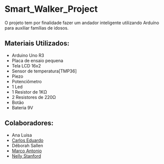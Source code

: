 # Smart_Walker_Project
O projeto tem por finalidade fazer um andador inteligente utilizando Arduíno para auxiliar famílias de idosos. 

## Materiais Utilizados:
- Arduino Uno R3
- Placa de ensaio pequena
- Tela LCD 16x2
- Sensor de temperatura[TMP36]
- Piezo
- Potenciômetro
- 1 Led
- 1 Resistor de 1KΩ
- 2 Resistores de 220Ω
- Botão
- Bateria 9V

## Colaboradores:
- Ana Luisa
- [Carlos Eduardo](https://github.com/carloseduardocsf)
- Déborah Sallen
- [Marco Antonio](https://github.com/Marrquito)
- [Nelly Stanford](https://github.com/nellystanford)
